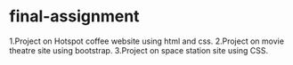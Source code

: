 # final-assignment
1.Project on Hotspot coffee website using html and css.
2.Project on movie theatre site using bootstrap.
3.Project on space station site using CSS.
